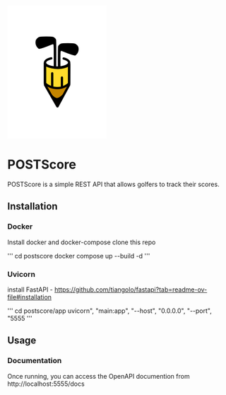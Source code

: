 ![logo](./logo.png)

# POSTScore
POSTScore is a simple REST API that allows golfers to track their scores.

## Installation
### Docker 
Install docker and docker-compose 
clone this repo

'''
cd postscore
docker compose up --build -d
'''

### Uvicorn
install FastAPI - https://github.com/tiangolo/fastapi?tab=readme-ov-file#installation

'''
cd postscore/app
uvicorn", "main:app", "--host", "0.0.0.0", "--port", "5555 
'''

## Usage
### Documentation 
Once running, you can access the OpenAPI documention from http://localhost:5555/docs
